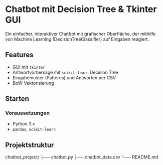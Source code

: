 # Chatbot mit Decision Tree & Tkinter GUI

Ein einfacher, interaktiver Chatbot mit grafischer Oberfläche, der mithilfe von Machine Learning (DecisionTreeClassifier) auf Eingaben reagiert.

## Features
- GUI mit `tkinter`
- Antwortvorhersage mit `scikit-learn` Decision Tree
- Eingabemuster (Patterns) und Antworten per CSV
- BoW-Vektorisierung

## Starten

### Voraussetzungen
- Python 3.x
- `pandas`, `scikit-learn`

## Projektstruktur
chatbot_project/
├── chatbot.py
├── chatbot_data.csv
└── README.md

